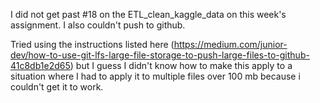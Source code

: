 I did not get past #18 on the ETL_clean_kaggle_data on this week's assignment. I also couldn't push to github. 

Tried using the instructions listed here (https://medium.com/junior-dev/how-to-use-git-lfs-large-file-storage-to-push-large-files-to-github-41c8db1e2d65) but I guess I 
didn't know how to make this apply to a situation where I had to apply it to multiple files over 100 mb because i couldn't get it to work.


